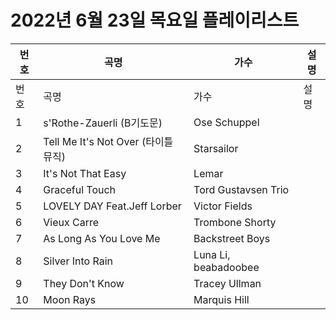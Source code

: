 # 2022년 6월 23일 목요일 플레이리스트

| 번호 | 곡명 | 가수 | 설명 |
|------|------|------|------|
| 번호 | 곡명 | 가수 | 설명 |
| 1 | s'Rothe-Zauerli (B기도문) | Ose Schuppel |  |
| 2 | Tell Me It's Not Over (타이틀 뮤직) | Starsailor |  |
| 3 | It's Not That Easy | Lemar |  |
| 4 | Graceful Touch | Tord Gustavsen Trio |  |
| 5 | LOVELY DAY Feat.Jeff Lorber | Victor Fields |  |
| 6 | Vieux Carre | Trombone Shorty |  |
| 7 | As Long As You Love Me | Backstreet Boys |  |
| 8 | Silver Into Rain | Luna Li, beabadoobee |  |
| 9 | They Don't Know | Tracey Ullman |  |
| 10 | Moon Rays | Marquis Hill |  |
